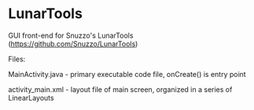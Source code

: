 LunarTools
==========

GUI front-end for Snuzzo's LunarTools (https://github.com/Snuzzo/LunarTools)

Files:

  MainActivity.java - primary executable code file, onCreate() is entry point
  
  activity_main.xml - layout file of main screen, organized in a series of LinearLayouts
